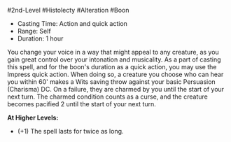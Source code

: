 #2nd-Level #Histolecty #Alteration #Boon
 
- Casting Time: Action and quick action
- Range: Self
- Duration: 1 hour  

You change your voice in a way that might appeal to any creature, as you gain great control over your intonation and musicality. As a part of casting this spell, and for the boon's duration as a quick action, you may use the Impress quick action. When doing so, a creature you choose who can hear you within 60' makes a Wits saving throw against your basic Persuasion (Charisma) DC. On a failure, they are charmed by you until the start of your next turn. The charmed condition counts as a curse, and the creature becomes pacified 2 until the start of your next turn.
 
**At Higher Levels:** 
* (+1) The spell lasts for twice as long.